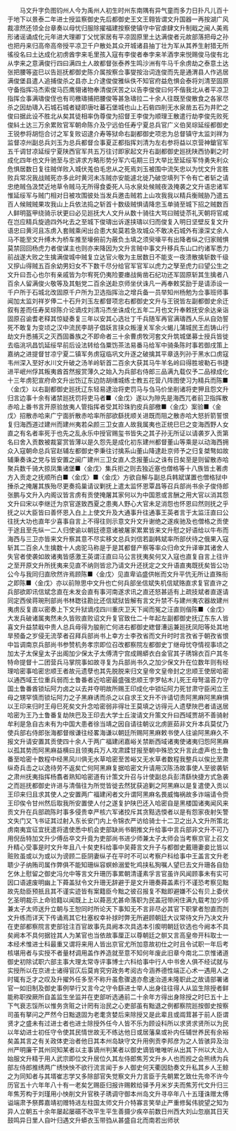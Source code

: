 <!-- { "loadSidebar": true } -->
　　马文升字负图钧州人今为禹州人初生时州东南隅有异气童而多力日扑凡儿百十于地下以景泰二年进士授监察御史先后都御史王文王翱皆谓文升国器一再按湖广风裁凛然还领全台章奏以母忧归服除擢福建按察使镇守中官虐肆文升制戢之闽人美焉形诸谣诵成化元年进大理卿丁父忧家居有平凉固原里土达满俊者元故部落把母之孙也把丹来归高帝高帝授平凉卫千户散处其众开城诸县抽丁壮为军从其养生射猎无所徭役名曰土达成化初虏酋孛来毛里孩入寇有李俊者奉孛来羊酒孛来悦赐俊马俊有北从孛来之意满俊行四曰满四土人故都督张泰养生鸣沙洲有牛马千余虏劫之泰意土达张把腰等盗巳以告廵抚都御史陈介属按察佥事燮按治词连俊而先是通渭县人作逃居满俊堡县遣人追捕俊杀之县亦上介逮俊俊雅纵佚不知官府益危惧会泰将刘清至固原守备指挥冯杰索俊马匹鹰翎诸物奉清俊厌苦之以告李俊俊曰何不偕我北从者平凉卫指挥佥事满璹俊侄也有司檄璹捕把腰俊等甚急璹拉二十余人往既至俊散食之各家尽杀之因劫璹入石城石城者疑即唐吐蕃石堡城也山上石砦四削无水泉凿五石为井贮之俊曰据此设不胜北从矣其徒相率伪尊俊为招督王李俊为顺理王散遣行劫李俊先败死俊紏土达三万余累败官军朝命陈介及宁远伯任寿宁夏总兵官广义伯吴琮延绥都御史王锐参将胡恺合讨之军复败诏逮介寿等狱命右副都御史项忠为总督镇守太监刘祥为监督凉州副总兵刘玉为总兵都督佥事夏正都指挥刘清为左右参将益以京营神鎗官军五千调甘凉延绥宁夏陕西官军共五万往讨即家起文升右副都御史廵抚陕西协剿之时成化四年也文升驰至与忠讲求方略形势分军六屯期三日大举比至延绥军恃勇失利众危惧居数日复往贼佯败入城伏羗伯毛忠从之死焉刘玉被围中流矢忠以为忧文升言胜败兵常况我战贼死亦多此时黄河未冻贼亦安能遽北徙乃破空填列下令有亡者斩之请忠绝贼刍汲焚近地草令贼马无所得食委死人马水泉处候贼夜汲掩袭之文升语忠诸军惟延绥军与贼门相对日被攻围彼处当发兵邀击贼若上山攻我我以精兵衡贼胁乃遣五百人候贼贼果攻我山上兵依法捣之斩首十数级贼惧请降忠玉单骑至城下招之贼数百人鲜明盔甲绕骑示状更曰必见廵抚大人文升从数十骑往大骂曰贼徒苶礼天朝将官咸在岂应精兵旋遶四外叱去之至城下俊璹出诉遂挟璹以归而俊复入明日坚壁反复文升语忠曰黄河且冻虏入套贼乘闲出合患大矣莫若急攻城众不敢决石城外有濠深丈余人马不能至文升缚木为桥车推至壕俯前为蔽负圡填之须臾壕平有出降者纵之归家贼惧莫禁回回杨虎力者俊谋主也则亦来降因为文升言贼中事文升移兵东山口约诸军悉力前战遂大败之生擒满俊城中贼复立达官火敬为主居数日不能支一夜溃散擒斩数千级又摉山得贼五百余幼男妇女不下数千尽分给官军官军以虎力之孥至虎力曰望公生之文升曰吾心也尔有亲戚皆为尔宥死仍夷险要瘗战胔凿石纪功还军固原斩其生擒者八百余人留满俊火敬等及其魁党二百余送赴京师坐伏诛凡一再奉敕奖励于是请添设一千户所于石城北改固原千户所为卫选指挥治之增兵备一员举知州杨勉为佥事班师事闻加太监刘祥岁俸二十石升刘玉左都督项忠右都御史文升与王锐皆左副都御史余迁叙有差而任寿吴琮陈介论谪戍刘清冯杰坐诛成化五年二月也文升奉敕抚安余达亲诣固原召谕耆老释其惊疑奏复三年以安其心选壮丁千兵随军再官满璹西人乐从自効誓死不敢复为变顷之汉中流民李胡子倡妖言挟众叛潼关军余火蝎儿蒲城民王彪铸山行劫文升悉捕灭之灭西固番族之不即命者三十余曹虏牧河套文升筑城堡募士授兵皆徙去临洮巩昌饥延绥早前后设法转给刍粟饬茶法易番马给军中骑条陈时事若御戌策上嘉纳之进提督甘凉宁夏二镇军务虏寇临巩文升逐之破擒其平章迭列孙于黑水口虏寇韦州深入至好水川文升破之汤羊岭斩首二百余大获其马牛羊名岭曰得胜坡勒石书捷进平岷州俘其叛夷酋首然报赏薄久之始入为兵部右侍郎三品满九载仅予二品禄成化十三年虏犯宣府命文升出饬辽东边防胡缮城练士教五花营八阵图使习为精兵而陈■〈金戊〉以右副都御史廵抚辽东轻易逮治将吏罚马与刍马价坐削诸将吏狎且怨文升归言边事十余有诸禁廵抚罚将吏马者■〈金戊〉遂以为隙先是海西兀者前卫指挥散赤哈上番书言开原验放夷人管指挥者受其珍珠豹皮兵部檄■〈金戊〉案验■〈金戊〉招散赤哈来广宁面折散赤哈率所部欲繇抚顺关进既而阻之散赤哈大怒折箭誓恨复归海西道过建州而建州夷若朵颜三卫女直人故我属夷也正统巳巳之变海西野人女直之有名者率死于也先之乱永乐中授官赐玺书皆失之其子孙无所证以请袭岁入贡第名曰舍入贡数被裁宴赏皆薄以是久怨先是成化初东建州都督董山等乘是以动海西拥众入寇朝命总兵官赵辅左都御史李秉往讨擒系山董山降逮赴京师予之归复桀骜如故辅秉奏诛之党与皆安置之闽广建州三卫女直人念报董山之诛有日矣至是则留散赤哈聚兵数千骑大掠凤集诸堡■〈金戊〉集兵拒之则去独近塞也僧格等十八族皆土著虏方入贡走之抚顺所白■〈金戊〉■〈金戊〉方欲自解与副总兵韩斌谋置也僧格狱中捶杀之掩屠其族殆尽更奏捣巢请议剿抚上遣太监怀恩覃昌等召兵部尚书余子俊侍郎张鹏与文升入内阁议皆言虏有贡使掩屠其家何以为中国恩或言酬之用大官以消其怨文升曰宋以李继迁为京官遂致西夏之患夷人野心大官未足消怨也怀恩曰然则抚之乎抚之以大臣皆曰善怀恩入白上上使文升及大通事升往通事王英者言于太监汪直曰公往抚大功也直年少喜事自言上不得往则示意文升文升谢绝之遂疾驰及也僧格之贡使于途且至先纵一二人归使谕以朝廷德意诸被屠家累累皆来文升慰之好语给以牛布而海西与三卫亦皆来文升察其意不尽实移文总兵刘信若副韩斌率所部伏待之俄果入寇斩其二百余人生擒数十人卤驼马称是于是其都督产察等率众归命文升译审其诸舍人失官者使袭如故诸夷皆感激王英谓汪直曰马公言抚夷矣何又入寇也直复自言上往许之至开原文升所抚夷来见直不纳则皆忿乃请文升还抚定之文升语直夷既抚矣皆公功公今与我同归直欣然许焉顾陈■〈金戊〉见直卑谄盛供帐而文升平伉无所让直殊衔之即陈■〈金戊〉亦以前隙思中文升也亡何兵部坐信斌失机信斌赂直求复官直许之兵部欲即讯信斌念直在未发会直有事河南遂求讯之直还怒甚适有上疏技斌者直遂请同定西侯蒋琬刑部尚书林聦往勘比还信斌狱皆解有言文升禁不与建州夷农器故建州夷虏反复直以密奏上下文升狱谪戍四川重庆卫天下闻而冤之汪直则偕陈■〈金戊〉大发兵破诸属夷然未久皆败直败诏文升复官致仕二十年起左副都御史抚辽东东人皆喜文升益禁戢中贵人总兵毋得为朘削亡何进右都御史緫督漕运兼廵抚凤阳等处其地旱预备之岁侵无流莩者召拜兵部尚书上幸方士李孜省而文升时时言孜省于朝孜省恨中旨调南京兵部尚书参赞机务孝宗即位召改都察院左都御史丁继母忧夺情视事顷之加太子太保皇太子出阁加少保太子太傅清宁宫成赐蟒衣白金官其子琇锦衣百户其冬特命提督十二团营兵马掌院事如故寻复为兵部尚书久之加少保文升在位数年则有经理哈密事哈密忠顺王者故元遗孽也其先脱脱来归文皇帝文皇帝封之忠顺王使居哈密以通西域王位重兵弱而土鲁番者近哈密最盛强忠顺王孛罗帖木儿死王母弩温荅力守国土鲁番酋锁坛阿力卤之以去并夺明故所赐王印成化中锁坛阿力死甘肃守臣闲立王母之甥罕慎而锁坛阿力之子黑麻诱而杀之以自求王文升不许请切责阿黑麻阿黑麻惧以王印来归时王母巳死矣文升念哈密弱非得壮王莫填之访得元人遗孽陜巴者请送居哈密为王乃土鲁番复劫陜巴及王印去大学士丘浚请文升策文升曰西域贾胡不善骑射牟利是急自古未有为中国大患者徐当靖之因自请往朝议北虏匪茹非文升本兵莫仗乃使兵部右侍郎张海都督缑谦往经畧海谦以朝廷所赐阿黑麻敕书使人往谕阿黑麻久不报文升请安置其贡使四十余人于两广福建闭嘉峪关禁断西域诸夷使诸夷归怨阿黑麻以孤其势而阿黑麻益横曰且领夷兵万人攻肃蹂甘报至朝中殊恐文升言此虚声也土鲁番至哈密十数程中经黑风川俱无水草哈密至苦峪又无水草者数程我整兵以俟比至肃纵奇兵击之以逸待劳不返矣亡何阿黑麻复据哈密文升请用汉陈汤故事使人至彼袭斩之肃州抚夷指挥杨翥者熟知哈密道有计策文升召与计使副总兵彭清繇快捷方式急袭之而廵抚都御史许进与清偕往为所觉皆徙去然犹获追剿之阿黑麻以是复遣使入贡以王印来归且求其使人之安置两广福建闲者文升谓阿黑麻名畏威悔祸故多诈端请令赍王印俟令甘州然后取我所安置使人付之遂复护陕巴还入哈密自是黑楼国诸夷闻风来贡文升在兵部疏陈时事多侵贵幸严核六军诸挍斥其贪黠选愞者以是有怨家夜射矢警文失门又飞书证其过射入东长安门内上令锦衣严访给骑士十二卫之出入文升所策北虏南夷宜征宜抚遣将遣使悉中机会吏部缺尚书朝推文升给事中言兵部非文升不可乃用倪岳特加文升少傅岳卒文升竟为吏部尚书进少师兼太子太师会当考察京官上召文升精心受事是时文升年且八十矣吏科给事中吴蕣言文升子与都御史戴珊妻妾比皆以赃败虽或以为或以为谤顾二臣阴妻纵子在平时不可以考察户科给事中王盖言文升老聩少子纳贿司属作弊俱不能知珊纵容螟蛉溺爱牝鸡挟私狥嘱人望巳去文升珊各自劾乞休上慰留之御史冯允中等言文升珊历事累朝清谨素孚言官虽许风闻顾事未有实可因口语遽废明幽上下蕣盖狱令文升珊无辞避于是文升珊奏蕣盖素行不谨恐考察见黜故先劾臣预扺且其不谨实迹皆有案籍臣今黜之彼召报复不黜即避嫌不公有贝上委伏乞圣明裁示上命验籍以闻既上上以蕣恶尤甚命落职为民盖冠带闲住满九载考加少师兼太子太师送升立朝与王恕同时所论天下事知无不言非尽必其官下职掌者恕直而剀文升练而详天下传诵焉其它杜塞权幸补捄时弊无所避顾朝廷大议常待文升乃决文升在吏部都察院言吏部铨注百官故事先具阙本次具选本引瘈明朝廷钦选也今阙本不具矣阙本不具何据铨其人为某官也当依故事厘正以尊朝廷之骿又言高皇帝开科取士一本经术惟进士科最重又谓将来用人皆出京官尤所加意故初仕之时且令试职一年后考核堪用者与实授不者量材调用盖作养造就至意不知何年废此旧章今南北二京惟诸道御史初除试职六部主事大理太常寺评事博士六科给事中行人中书舍人俱不经试就与实授所以在京进士诸得官庂后莫肯究穷政务考阅古今涵养德性端正心术一遇用人之时辄有乏才之叹及升擢外任多至不称升虽愈骤退亦愈速治道未隆职此之故请部署诸官一如旧制及御史事例举行又言今之守令繇进士举人出身往往得人从监生除授者鲜能称职揆厥所自盖监生坐监并在吏部听选通前二十余年方得出身除授之时巳五十上下气衰志馁所以惟务贪赃之计罔有治民之心吏部虽有黜退之例都察院廵按御史按察司虽有拏问之严然今日黜退固为老耄贪婪后来除授又是此辈且或阘茸甚于前人臣谓贤才之盛未有过进士者也进士除授外任今人皆不乐为顾设科所以求贤求贤所以为民以年幼进士初任守令使其民情世故无不练达他日或居藩臬或补内任辅世养民有余裕矣盖其言之有关政体吏治者他日其本州岛缺守文升用例贡李邦彦为之人皆骇异及治州严明廉干其州同知某者以主事谪州判某者以御史谪皆唯唯听从出其下州以大治人始服文升精于用人武宗即位文升居位久其左侍郎焦芳文升乡人也而觊之会熊绣为兵部左侍郎推绣两广绣怏怏不欲行流言闻于乡人御史何天衢因劾奏文升私其乡人王鲸之为同知者与其壻崔志学又多除部官失觉察文升力言臣于先朝累乞致仕先帝不许今历官五十六年年八十有一老矣乞赐臣归报许赐敕给驿予月米岁夫而焦芳代文升归三年焦芳构于刘瑾用小怏削文升官秩子琇调守御本州岛文升寻卒年八十五瑾诛赠太傅谥端肃予祭葬嘉靖初赠特进左柱国太师文升介特寡言笑举止严重修髯伟貌望之知为异人立朝五十余年屡起屡礩不改平生平生善摄少疾卒前数日州西大刘山忽崩其日天鼓鸣异日里人自叶归遇文升蟒衣玉带驺从甚盛自北而南若出师状 
